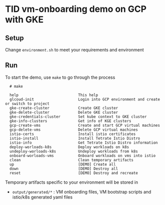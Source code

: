 # TID vm-onboarding demo on GCP with GKE

## Setup

Change `environment.sh` to meet your requirements and environment

## Run

To start the demo, use `make` to go through the process


```
  # make

  help                           This help
  glcoud-init                    Login into GCP environment and create or switch to project
  gke-create-cluster             Create GKE cluster
  gke-delete-cluster             Delete GKE cluster
  gke-credentials-cluster        Set kube context to GKE cluster
  gke-info-clusters              Get info of KGE clusters
  gcp-create-vms                 Create and start GCP virtual machines
  gcp-delete-vms                 Delete GCP virtual machines
  istio-certs                    Install istio certificates
  istio-install                  Install Tetrate Istio Distro
  istio-info                     Get Tetrate Istio Distro information
  deploy-worloads-k8s            Deploy workloads on k8s
  undeploy-worloads-k8s          Undeploy workloads from k8s
  onboard-worloads-vms           Onboard workloads on vms into istio
  clean                          Clean temporary artifacts
  up                             [DEMO] Create all
  down                           [DEMO] Destroy all
  reset                          [DEMO] Destroy and recreate
```

Temporary artifacts specific to your environment will be stored in

 - `output/generated/*` : VM onboarding files, VM bootstrap scripts and istio/k8s generated yaml files
